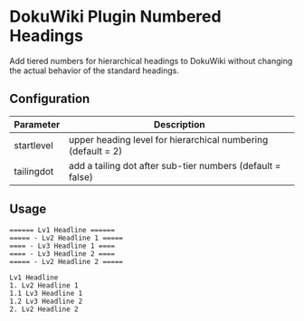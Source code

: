 # DokuWiki Plugin Numbered Headings

Add tiered numbers for hierarchical headings to DokuWiki without changing 
the actual behavior of the standard headings.

## Configuration

| Parameter  | Description                                                   |
| ---------- | ------------------------------------------------------------- |
| startlevel | upper heading level for hierarchical numbering (default = 2)  |
| tailingdot | add a tailing dot after sub-tier numbers (default = false)    |


## Usage

    ====== Lv1 Headline ======
    ===== - Lv2 Headline 1 =====
    ==== - Lv3 Headline 1 ====
    ==== - Lv3 Headline 2 ====
    ===== - Lv2 Headline 2 =====

    Lv1 Headline
    1. Lv2 Headline 1
    1.1 Lv3 Headline 1
    1.2 Lv3 Headline 2
    2. Lv2 Headline 2


